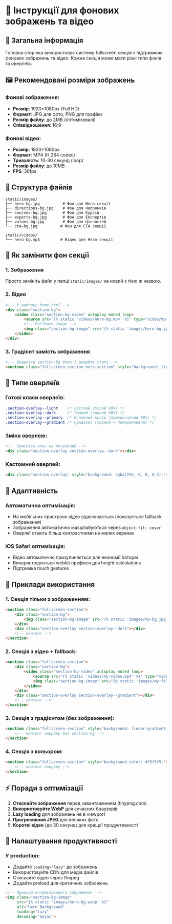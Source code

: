 # 🎨 Інструкції для фонових зображень та відео

## 📝 Загальна інформація

Головна сторінка використовує систему fullscreen секцій з підтримкою фонових зображень та відео. Кожна секція може мати різні типи фонів та оверлеїв.

## 🖼️ Рекомендовані розміри зображень

### Фонові зображення:
- **Розмір**: 1920×1080px (Full HD)
- **Формат**: JPG для фото, PNG для графіки
- **Розмір файлу**: до 2MB (оптимізовані)
- **Співвідношення**: 16:9

### Фонові відео:
- **Розмір**: 1920×1080px 
- **Формат**: MP4 (H.264 codec)
- **Тривалість**: 10-30 секунд (loop)
- **Розмір файлу**: до 10MB
- **FPS**: 30fps

## 📁 Структура файлів

```
static/images/
├── hero-bg.jpg          # Фон для Hero секції
├── directions-bg.jpg    # Фон для Напрямків
├── courses-bg.jpg       # Фон для Курсів
├── experts-bg.jpg       # Фон для Експертів
├── values-bg.jpg        # Фон для Цінностей
└── cta-bg.jpg          # Фон для CTA секції

static/videos/
└── hero-bg.mp4         # Відео для Hero секції
```

## 🎯 Як замінити фон секції

### 1. Зображення
Просто замініть файл у папці `static/images/` на новий з тією ж назвою.

### 2. Відео
```html
<!-- У шаблоні home.html -->
<div class="section-bg">
    <video class="section-bg-video" autoplay muted loop>
        <source src="{% static 'videos/hero-bg.mp4' %}" type="video/mp4">
        <!-- Fallback image -->
        <img class="section-bg-image" src="{% static 'images/hero-bg.jpg' %}" alt="Fallback">
    </video>
</div>
```

### 3. Градієнт замість зображення
```html
<!-- Видаліть section-bg блок і додайте стилі -->
<section class="fullscreen-section hero-section" style="background: linear-gradient(135deg, #ff6b35 0%, #1a1a1a 100%);">
```

## 🎨 Типи оверлеїв

### Готові класи оверлеїв:
```css
.section-overlay--light    /* Світлий (білий 90%) */
.section-overlay--dark     /* Темний (чорний 60%) */
.section-overlay--primary  /* Основний колір (помаранчевий 80%) */
.section-overlay--gradient /* Градієнт (чорний → помаранчевий) */
```

### Зміна оверлею:
```html
<!-- Замініть клас на потрібний -->
<div class="section-overlay section-overlay--dark"></div>
```

### Кастомний оверлей:
```html
<div class="section-overlay" style="background: rgba(255, 0, 0, 0.3);"></div>
```

## 📱 Адаптивність

### Автоматична оптимізація:
- На мобільних пристроях відео відключається (показується fallback зображення)
- Зображення автоматично масштабуються через `object-fit: cover`
- Оверлеї стають більш контрастними на малих екранах

### iOS Safari оптимізація:
- Відео автоматично призупиняється для економії батареї
- Використовуються webkit префікси для height calculations
- Підтримка touch gestures

## 🚀 Приклади використання

### 1. Секція тільки з зображенням:
```html
<section class="fullscreen-section">
    <div class="section-bg">
        <img class="section-bg-image" src="{% static 'images/my-bg.jpg' %}" alt="Background">
    </div>
    <div class="section-overlay section-overlay--dark"></div>
    <!-- контент -->
</section>
```

### 2. Секція з відео + fallback:
```html
<section class="fullscreen-section">
    <div class="section-bg">
        <video class="section-bg-video" autoplay muted loop>
            <source src="{% static 'videos/my-video.mp4' %}" type="video/mp4">
            <img class="section-bg-image" src="{% static 'images/my-fallback.jpg' %}" alt="Fallback">
        </video>
    </div>
    <div class="section-overlay section-overlay--gradient"></div>
    <!-- контент -->
</section>
```

### 3. Секція з градієнтом (без зображення):
```html
<section class="fullscreen-section" style="background: linear-gradient(45deg, #ff6b35, #1a1a1a);">
    <!-- контент напряму без section-bg -->
</section>
```

### 4. Секція з кольором:
```html
<section class="fullscreen-section" style="background-color: #f5f5f5;">
    <!-- контент напряму -->
</section>
```

## ⚡ Поради з оптимізації

1. **Стискайте зображення** перед завантаженням (tinypng.com)
2. **Використовуйте WebP** для сучасних браузерів
3. **Lazy loading** для зображень не в viewport
4. **Прогресивний JPEG** для великих фото
5. **Короткі відео** (до 30 секунд) для кращої продуктивності

## 🔧 Налаштування продуктивності

### У production:
- Додайте `loading="lazy"` до зображень
- Використовуйте CDN для медіа файлів
- Стискайте відео через ffmpeg
- Додайте preload для критичних зображень

```html
<!-- Приклад оптимізованого зображення -->
<img class="section-bg-image" 
     src="{% static 'images/hero-bg.webp' %}" 
     alt="Hero Background"
     loading="lazy"
     decoding="async">
```
